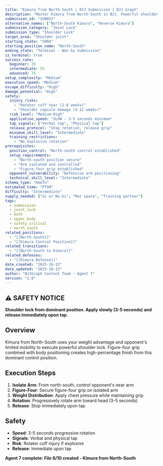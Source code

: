 ```yaml
---
title: "Kimura from North-South | BJJ Submission | BJJ Graph"
description: "Master Kimura from North-South in BJJ. Powerful shoulder lock from top position. Success: Beginner 35%, Intermediate 55%, Advanced 75%."
submission_id: "SUB053"
alternative_names: ["North-South Kimura", "Reverse Kimura"]
submission_category: "Joint Lock"
submission_type: "Shoulder Lock"
target_area: "Shoulder joint"
starting_state: "S004"
starting_position_name: "North-South"
ending_state: "Terminal - Won by Submission"
is_terminal: true
success_rate:
  beginner: 35
  intermediate: 55
  advanced: 75
setup_complexity: "Medium"
execution_speed: "Medium"
escape_difficulty: "High"
damage_potential: "High"
safety:
  injury_risks:
    - "Rotator cuff tear (2-8 weeks)"
    - "Shoulder capsule damage (4-12 weeks)"
  risk_level: "Medium-High"
  application_speed: "SLOW - 3-5 seconds minimum"
  tap_signals: ["Verbal tap", "Physical tap"]
  release_protocol: "Stop rotation, release grip"
  minimum_skill_level: "Intermediate"
  training_restrictions:
    - "No explosive rotation"
prerequisites:
  position_control: "North-south control established"
  setup_requirements:
    - "North-south position secure"
    - "Arm isolated and controlled"
    - "Figure-four grip established"
  opponent_vulnerability: "Defensive arm positioning"
  technical_skill_level: "Intermediate"
schema_type: "HowTo"
estimated_time: "PT5M"
difficulty: "Intermediate"
supply_needed: ["Gi or No-Gi", "Mat space", "Training partner"]
tags:
  - submission
  - joint_lock
  - both
  - upper_body
  - safety_critical
  - north_south
related_positions:
  - "[[North-South]]"
  - "[[Kimura Control Position]]"
related_transitions:
  - "[[North-South to Kimura]]"
related_defenses:
  - "[[Kimura Defense]]"
date_created: "2025-10-13"
date_updated: "2025-10-13"
author: "BJJGraph Content Team - Agent 7"
version: "2.0"
---
```


## ⚠️ SAFETY NOTICE
**Shoulder lock from dominant position. Apply slowly (3-5 seconds) and release immediately upon tap.**

## Overview
Kimura from North-South uses your weight advantage and opponent's limited mobility to execute powerful shoulder lock. Figure-four grip combined with body positioning creates high-percentage finish from this dominant control position.

## Execution Steps
1. **Isolate Arm**: From north-south, control opponent's near arm
2. **Figure-Four**: Secure figure-four grip on isolated arm
3. **Weight Distribution**: Apply chest pressure while maintaining grip
4. **Rotation**: Progressively rotate arm toward head (3-5 seconds)
5. **Release**: Stop immediately upon tap

## Safety
- **Speed**: 3-5 seconds progressive rotation
- **Signals**: Verbal and physical tap
- **Risk**: Rotator cuff injury if explosive
- **Release**: Immediate upon tap

**Agent 7 complete: File 6/10 created - Kimura from North-South**
